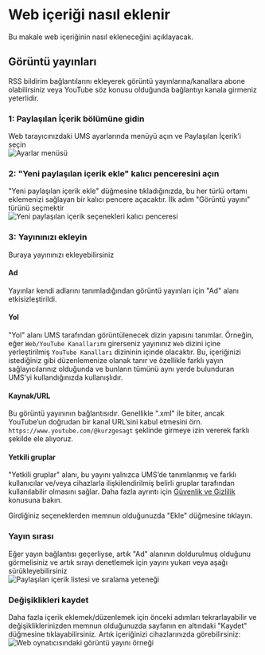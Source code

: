 # Web içeriği nasıl eklenir

Bu makale web içeriğinin nasıl ekleneceğini açıklayacak.

## Görüntü yayınları

RSS bildirim bağlantılarını ekleyerek görüntü yayınlarına/kanallara abone olabilirsiniz veya YouTube söz konusu olduğunda bağlantıyı kanala girmeniz yeterlidir.

### 1: Paylaşılan İçerik bölümüne gidin

Web tarayıcınızdaki UMS ayarlarında menüyü açın ve Paylaşılan İçerik’i seçin  
![Ayarlar menüsü](@site/docs/guides/img/how-to-add-web-content-1-shared-content.png)

### 2: "Yeni paylaşılan içerik ekle" kalıcı penceresini açın

"Yeni paylaşılan içerik ekle" düğmesine tıkladığınızda, bu her türlü ortamı eklemenizi sağlayan bir kalıcı pencere açacaktır. İlk adım "Görüntü yayını" türünü seçmektir  
![Yeni paylaşılan içerik seçenekleri kalıcı penceresi](@site/docs/guides/img/how-to-add-web-content-2-add-modal.png)

### 3: Yayınınızı ekleyin

Buraya yayınınızı ekleyebilirsiniz

#### Ad

Yayınlar kendi adlarını tanımladığından görüntü yayınları için "Ad" alanı etkisizleştirildi.

#### Yol

"Yol" alanı UMS tarafından görüntülenecek dizin yapısını tanımlar. Örneğin, eğer `Web/YouTube Kanalları`nı girerseniz yayınınız `Web` dizini içine yerleştirilmiş `YouTube Kanalları` dizininin içinde olacaktır. Bu, içeriğinizi istediğiniz gibi düzenlemenize olanak tanır ve özellikle farklı yayın sağlayıcılarınız olduğunda ve bunların tümünü aynı yerde bulunduran UMS’yi kullandığınızda kullanışlıdır.

#### Kaynak/URL

Bu görüntü yayınının bağlantısıdır. Genellikle ".xml" ile biter, ancak YouTube’un doğrudan bir kanal URL’sini kabul etmesini örn. `https://www.youtube.com/@kurzgesagt` şeklinde girmeye izin vererek farklı şekilde ele alıyoruz.

#### Yetkili gruplar

"Yetkili gruplar" alanı, bu yayını yalnızca UMS’de tanımlanmış ve farklı kullanıcılar ve/veya cihazlarla ilişkilendirilmiş belirli gruplar tarafından kullanılabilir olmasını sağlar. Daha fazla ayrıntı için [Güvenlik ve Gizlilik](../configuration/security-and-privacy.md#link-person-to-renderer) konusuna bakın.

Girdiğiniz seçeneklerden memnun olduğunuzda "Ekle" düğmesine tıklayın.

### Yayın sırası

Eğer yayın bağlantısı geçerliyse, artık "Ad" alanının doldurulmuş olduğunu görmelisiniz ve artık sırayı denetlemek için yayını yukarı veya aşağı sürükleyebilirsiniz  
![Paylaşılan içerik listesi ve sıralama yeteneği](@site/docs/guides/img/how-to-add-web-content-3-see-name-and-sort.png)

### Değişiklikleri kaydet

Daha fazla içerik eklemek/düzenlemek için önceki adımları tekrarlayabilir ve değişikliklerinizden memnun olduğunuzda sayfanın en altındaki "Kaydet" düğmesine tıklayabilirsiniz. Artık içeriğinizi cihazlarınızda görebilirsiniz:  
![Web oynatıcısındaki görüntü yayını örneği](@site/docs/guides/img/how-to-add-web-content-4-feed-player.png)